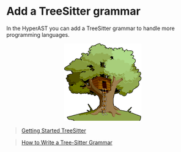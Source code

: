 # Add a TreeSitter grammar

In the HyperAST you can add a TreeSitter grammar to handle more programming languages.

<p align="center">
    <img width = 40% src = "./tree-sitter-small.png" alt = "Tree Sitter Logo">
</p>

> [Getting Started TreeSitter](https://tree-sitter.github.io/tree-sitter/creating-parsers)

> [How to Write a Tree-Sitter Grammar](https://gist.github.com/Aerijo/df27228d70c633e088b0591b8857eeef)